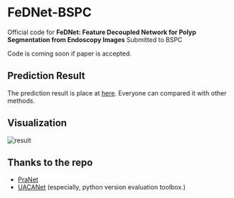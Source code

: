 # FeDNet-BSPC
Official code for **FeDNet: Feature Decoupled Network for Polyp Segmentation from Endoscopy Images** Submitted to BSPC

Code is coming soon if paper is accepted.





## Prediction Result
The prediction result is place at [here](https://github.com/suyanzhou626/FeDNet-BSPC/tree/main/predcit_map). Everyone can compared it with other methods.




## Visualization
![result](https://github.com/suyanzhou626/FeDNet-BSPC/blob/main/figs/visualize_predictions.png?raw=true)








## Thanks to the repo
+ [PraNet](https://github.com/DengPingFan/PraNet/blob/master/lib/PraNet_Res2Net.py)
+ [UACANet](https://github.com/plemeri/UACANet) (especially, python version evaluation toolbox.)
